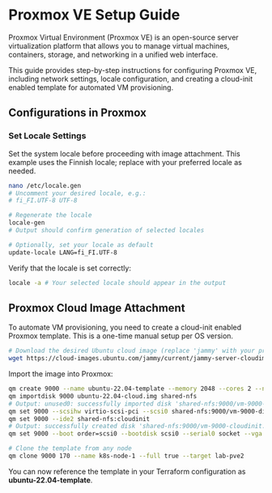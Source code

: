 # Proxmox VE Setup Guide

Proxmox Virtual Environment (Proxmox VE) is an open-source server virtualization
platform that allows you to manage virtual machines, containers, storage, and
networking in a unified web interface.

This guide provides step-by-step instructions for configuring Proxmox VE,
including network settings, locale configuration, and creating a cloud-init
enabled template for automated VM provisioning.

## Configurations in Proxmox

### Set Locale Settings

Set the system locale before proceeding with image attachment. This example uses
the Finnish locale; replace with your preferred locale as needed.

```bash
nano /etc/locale.gen
# Uncomment your desired locale, e.g.:
# fi_FI.UTF-8 UTF-8

# Regenerate the locale
locale-gen
# Output should confirm generation of selected locales

# Optionally, set your locale as default
update-locale LANG=fi_FI.UTF-8
```

Verify that the locale is set correctly:

```bash
locale -a # Your selected locale should appear in the output
```

## Proxmox Cloud Image Attachment

To automate VM provisioning, you need to create a cloud-init enabled Proxmox
template. This is a one-time manual setup per OS version.

<!-- markdownlint-disable MD013 -->
```bash
# Download the desired Ubuntu cloud image (replace 'jammy' with your preferred version)
wget https://cloud-images.ubuntu.com/jammy/current/jammy-server-cloudimg-amd64.img -O ubuntu-22.04-cloud.img
```
<!-- markdownlint-enable MD013 -->

Import the image into Proxmox:

```bash
qm create 9000 --name ubuntu-22.04-template --memory 2048 --cores 2 --net0 virtio,bridge=vmbr0
qm importdisk 9000 ubuntu-22.04-cloud.img shared-nfs
# Output: unused0: successfully imported disk 'shared-nfs:9000/vm-9000-disk-0.raw'
qm set 9000 --scsihw virtio-scsi-pci --scsi0 shared-nfs:9000/vm-9000-disk-0.raw
qm set 9000 --ide2 shared-nfs:cloudinit
# Output: successfully created disk 'shared-nfs:9000/vm-9000-cloudinit.qcow2,media=cdrom'
qm set 9000 --boot order=scsi0 --bootdisk scsi0 --serial0 socket --vga serial0

# Clone the template from any node
qm clone 9000 170 --name k8s-node-1 --full true --target lab-pve2
```

You can now reference the template in your Terraform configuration as **ubuntu-22.04-template**.
